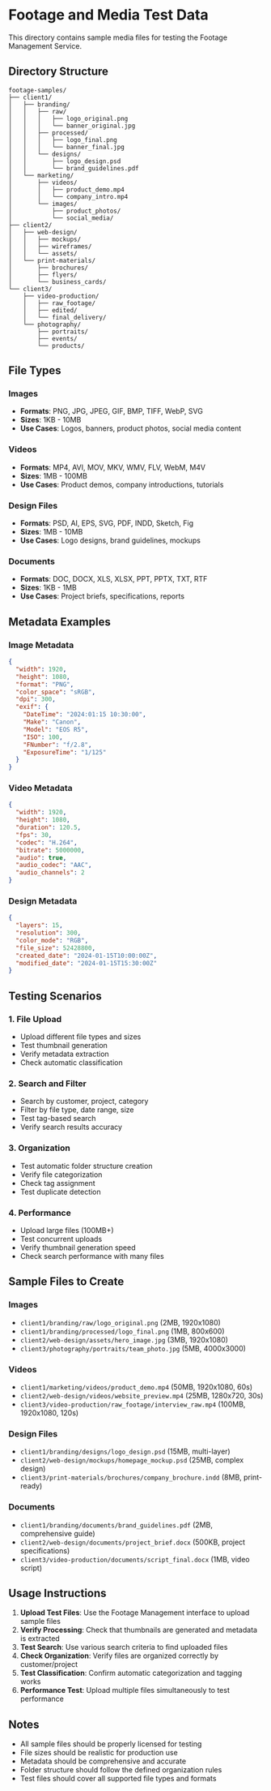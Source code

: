 # Footage and Media Test Data

This directory contains sample media files for testing the Footage Management Service.

## Directory Structure

```
footage-samples/
├── client1/
│   ├── branding/
│   │   ├── raw/
│   │   │   ├── logo_original.png
│   │   │   └── banner_original.jpg
│   │   ├── processed/
│   │   │   ├── logo_final.png
│   │   │   └── banner_final.jpg
│   │   └── designs/
│   │       ├── logo_design.psd
│   │       └── brand_guidelines.pdf
│   └── marketing/
│       ├── videos/
│       │   ├── product_demo.mp4
│       │   └── company_intro.mp4
│       └── images/
│           ├── product_photos/
│           └── social_media/
├── client2/
│   ├── web-design/
│   │   ├── mockups/
│   │   ├── wireframes/
│   │   └── assets/
│   └── print-materials/
│       ├── brochures/
│       ├── flyers/
│       └── business_cards/
└── client3/
    ├── video-production/
    │   ├── raw_footage/
    │   ├── edited/
    │   └── final_delivery/
    └── photography/
        ├── portraits/
        ├── events/
        └── products/
```

## File Types

### Images
- **Formats**: PNG, JPG, JPEG, GIF, BMP, TIFF, WebP, SVG
- **Sizes**: 1KB - 10MB
- **Use Cases**: Logos, banners, product photos, social media content

### Videos
- **Formats**: MP4, AVI, MOV, MKV, WMV, FLV, WebM, M4V
- **Sizes**: 1MB - 100MB
- **Use Cases**: Product demos, company introductions, tutorials

### Design Files
- **Formats**: PSD, AI, EPS, SVG, PDF, INDD, Sketch, Fig
- **Sizes**: 1MB - 10MB
- **Use Cases**: Logo designs, brand guidelines, mockups

### Documents
- **Formats**: DOC, DOCX, XLS, XLSX, PPT, PPTX, TXT, RTF
- **Sizes**: 1KB - 1MB
- **Use Cases**: Project briefs, specifications, reports

## Metadata Examples

### Image Metadata
```json
{
  "width": 1920,
  "height": 1080,
  "format": "PNG",
  "color_space": "sRGB",
  "dpi": 300,
  "exif": {
    "DateTime": "2024:01:15 10:30:00",
    "Make": "Canon",
    "Model": "EOS R5",
    "ISO": 100,
    "FNumber": "f/2.8",
    "ExposureTime": "1/125"
  }
}
```

### Video Metadata
```json
{
  "width": 1920,
  "height": 1080,
  "duration": 120.5,
  "fps": 30,
  "codec": "H.264",
  "bitrate": 5000000,
  "audio": true,
  "audio_codec": "AAC",
  "audio_channels": 2
}
```

### Design Metadata
```json
{
  "layers": 15,
  "resolution": 300,
  "color_mode": "RGB",
  "file_size": 52428800,
  "created_date": "2024-01-15T10:00:00Z",
  "modified_date": "2024-01-15T15:30:00Z"
}
```

## Testing Scenarios

### 1. File Upload
- Upload different file types and sizes
- Test thumbnail generation
- Verify metadata extraction
- Check automatic classification

### 2. Search and Filter
- Search by customer, project, category
- Filter by file type, date range, size
- Test tag-based search
- Verify search results accuracy

### 3. Organization
- Test automatic folder structure creation
- Verify file categorization
- Check tag assignment
- Test duplicate detection

### 4. Performance
- Upload large files (100MB+)
- Test concurrent uploads
- Verify thumbnail generation speed
- Check search performance with many files

## Sample Files to Create

### Images
- `client1/branding/raw/logo_original.png` (2MB, 1920x1080)
- `client1/branding/processed/logo_final.png` (1MB, 800x600)
- `client2/web-design/assets/hero_image.jpg` (3MB, 1920x1080)
- `client3/photography/portraits/team_photo.jpg` (5MB, 4000x3000)

### Videos
- `client1/marketing/videos/product_demo.mp4` (50MB, 1920x1080, 60s)
- `client2/web-design/videos/website_preview.mp4` (25MB, 1280x720, 30s)
- `client3/video-production/raw_footage/interview_raw.mp4` (100MB, 1920x1080, 120s)

### Design Files
- `client1/branding/designs/logo_design.psd` (15MB, multi-layer)
- `client2/web-design/mockups/homepage_mockup.psd` (25MB, complex design)
- `client3/print-materials/brochures/company_brochure.indd` (8MB, print-ready)

### Documents
- `client1/branding/documents/brand_guidelines.pdf` (2MB, comprehensive guide)
- `client2/web-design/documents/project_brief.docx` (500KB, project specifications)
- `client3/video-production/documents/script_final.docx` (1MB, video script)

## Usage Instructions

1. **Upload Test Files**: Use the Footage Management interface to upload sample files
2. **Verify Processing**: Check that thumbnails are generated and metadata is extracted
3. **Test Search**: Use various search criteria to find uploaded files
4. **Check Organization**: Verify files are organized correctly by customer/project
5. **Test Classification**: Confirm automatic categorization and tagging works
6. **Performance Test**: Upload multiple files simultaneously to test performance

## Notes

- All sample files should be properly licensed for testing
- File sizes should be realistic for production use
- Metadata should be comprehensive and accurate
- Folder structure should follow the defined organization rules
- Test files should cover all supported file types and formats 